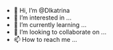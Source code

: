 - 👋 Hi, I’m @Dlkatrina
- 👀 I’m interested in ...
- 🌱 I’m currently learning ...
- 💞️ I’m looking to collaborate on ...
- 📫 How to reach me ...

<!---
Dlkatrina/Dlkatrina is a ✨ special ✨ repository because its `README.md` (this file) appears on your GitHub profile.
You can click the Preview link to take a look at your changes.
--->
